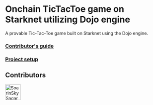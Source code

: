 # Onchain TicTacToe game on Starknet utilizing Dojo engine

A provable Tic-Tac-Toe game built on Starknet using the Dojo engine.

### [Contributor's guide](./CONTRIBUTING.md)

### [Project setup](./SETUP.md)

## Contributors
<a href="https://github.com/SoarinSkySagar"><img src="https://avatars.githubusercontent.com/u/117727361?v=4" width="50px" alt="SoarinSkySagar"/></a> 
